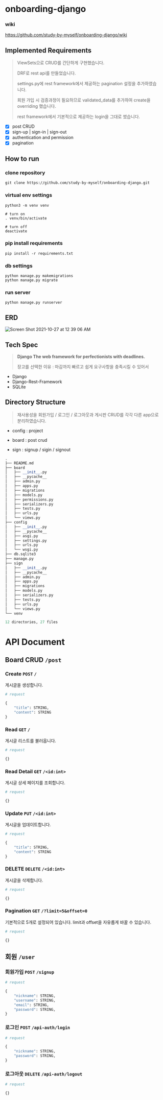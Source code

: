 # onboarding-django

### wiki
https://github.com/study-by-myself/onboarding-django/wiki

## Implemented Requirements
> ViewSets으로 CRUD를 간단하게 구현했습니다.
> 
> DRF로 rest api를 만들었습니다.
> 
> settings.py에 rest framework에서 제공하는 pagination 설정을 추가하였습니다.
> 
> 회원 가입 시 검증과정이 필요하므로 validated_data를 추가하여 create을 overriding 했습니다.
> 
> rest framework에서 기본적으로 제공하는 login을 그대로 썼습니다.
> 

- [x]  post CRUD
- [x]  sign-up | sign-in | sign-out
- [x]  authentication and permission
- [x]  pagination

## How to run


### clone repository
    
    git clone https://github.com/study-by-myself/onboarding-django.git
    
### virtual env settings
    
    python3 -m venv venv

    # turn on
    . venv/bin/activate
    
    # turn off
    deactivate
    
### pip install requirements
    
    pip install -r requirements.txt

    
### db settings
    
    python manage.py makemigrations
    python manage.py migrate
    
    
### run server
    
    python manage.py runserver
    
    

## ERD
![Screen Shot 2021-10-27 at 12 39 06 AM](https://user-images.githubusercontent.com/60090391/138913166-118994be-8ff9-4853-adaf-7209774aeb85.png)

## Tech Spec

> **Django The web framework for perfectionists with deadlines.**
> 
> 장고를 선택한 이유 : 마감까지 빠르고 쉽게 요구사항을 충족시킬 수 있어서
> 
- Django
- Django-Rest-Framework
- SQLite

## Directory Structure
> 재사용성을  회원가입 / 로그인 / 로그아웃과 게시판 CRUD를 각각 다른 app으로 분리하였습니다.
> 

- config : project

- board : post crud

- sign : signup / sigin / signout

```python
.
├── README.md
├── board
│   ├── __init__.py
│   ├── __pycache__
│   ├── admin.py
│   ├── apps.py
│   ├── migrations
│   ├── models.py
│   ├── permissions.py
│   ├── serializers.py
│   ├── tests.py
│   ├── urls.py
│   └── views.py
├── config
│   ├── __init__.py
│   ├── __pycache__
│   ├── asgi.py
│   ├── settings.py
│   ├── urls.py
│   └── wsgi.py
├── db.sqlite3
├── manage.py
├── sign
│   ├── __init__.py
│   ├── __pycache__
│   ├── admin.py
│   ├── apps.py
│   ├── migrations
│   ├── models.py
│   ├── serializers.py
│   ├── tests.py
│   ├── urls.py
│   └── views.py
└── venv

12 directories, 27 files
```

# API Document

## Board CRUD `/post`

### Create `POST` `/`

게시글을 생성합니다.

```python
# request

{
	"title": STRING,
	"content": STRING
}
```

### Read `GET` `/`

게시글 리스트를 불러옵니다.

```python
# request

{}
```

### Read Detail `GET` `/<id:int>`

게시글 상세 페이지를 조회합니다.

```python
# request

{}
```

### Update `PUT` `/<id:int>`

게시글을 업데이트합니다.

```python
# request

{
	"title": STRING,
	"content": STRING
}
```

### DELETE `DELETE` `/<id:int>`

게시글을 삭제합니다.

```python
# request

{}
```

### Pagination `GET` `/?limit=5&offset=0`

기본적으로 5개로 설정되어 있습니다. limit과 offset을 자유롭게 바꿀 수 있습니다.

```python
# request

{}
```

## 회원 `/user`

### 회원가입 `POST` `/signup`


```python
# request

{
	"nickname": STRING,
	"username": STRING,
	"email": STRING,
	"password": STRING,
}
```

### 로그인 `POST` `/api-auth/login`

```python
# request

{
	"nickname": STRING,
	"password": STRING,
}
```

### 로그아웃 `DELETE` `/api-auth/logout`

```python
# request

{}
```
